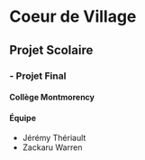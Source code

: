 # Coeur de Village

## Projet Scolaire

###   - Projet Final 

#### Collège Montmorency

#### Équipe

- Jérémy Thériault
- Zackaru Warren
